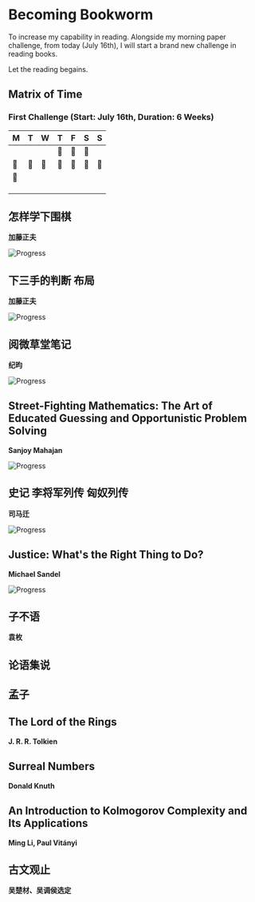 # Becoming Bookworm

To increase my capability in reading. Alongside my morning paper challenge, from today (July 16th), I will start a brand new challenge in reading books.

Let the reading begains.


## Matrix of Time

### First Challenge (Start: July 16th, Duration: 6 Weeks)

| M      | T      | W      | T      | F      | S      | S      |
|--------|--------|--------|--------|--------|--------|--------|
|        |        |        | :tada: | :tada: | :tada: |        |
| :tada: | :tada: | :tada: | :tada: | :tada: | :tada: | :tada: |
| :tada: |        |        |        |        |        |        |
|        |        |        |        |        |        |        |
|        |        |        |        |        |        |        |
|        |        |        |        |        |        |        |

## 怎样学下围棋

__加藤正夫__

![Progress](https://progress-bar.dev/208/?scale=208&title=怎样学下围棋%20%20%20%20%20&width=720&suffix=)

## 下三手的判断 布局

__加藤正夫__

![Progress](https://progress-bar.dev/27?scale=183&title=下三手的判断%20布局%20%20%20%20%20%20&width=720&suffix=)


## 阅微草堂笔记

__纪昀__

![Progress](https://progress-bar.dev/69/?scale=591&title=阅微草堂笔记%20%20%20%20%20&width=720&suffix=)

## Street-Fighting Mathematics: The Art of Educated Guessing and Opportunistic Problem Solving

__Sanjoy Mahajan__

![Progress](https://progress-bar.dev/12/?scale=121&title=Street-Fighting%20Mathematics&width=720&suffix=)

## 史记 李将军列传 匈奴列传

__司马迁__

![Progress](https://progress-bar.dev/89/?scale=110&title=史记%20李将军列传%20匈奴列传%20%20%20%20%20%20%20%20%20&width=720&suffix=)

## Justice: What's the Right Thing to Do?

__Michael Sandel__

![Progress](https://progress-bar.dev/19/?scale=384&title=Justice&width=720&suffix=)

## 子不语

__袁枚__

## 论语集说

## 孟子

## The Lord of the Rings

__J. R. R. Tolkien__

## Surreal Numbers

__Donald Knuth__

## An Introduction to Kolmogorov Complexity and Its Applications

__Ming Li, Paul Vitányi__

## 古文观止

__吴楚材、吴调侯选定__

